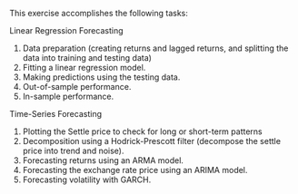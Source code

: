 This exercise accomplishes the following tasks:

Linear Regression Forecasting
1. Data preparation (creating returns and lagged returns, and splitting the data into training and testing data)
2. Fitting a linear regression model.
3. Making predictions using the testing data.
4. Out-of-sample performance.
5. In-sample performance.

Time-Series Forecasting
1. Plotting the Settle price to check for long or short-term patterns
2. Decomposition using a Hodrick-Prescott filter (decompose the settle price into trend and noise).
3. Forecasting returns using an ARMA model.
4. Forecasting the exchange rate price using an ARIMA model.
5. Forecasting volatility with GARCH.
